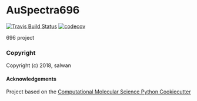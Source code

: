 AuSpectra696
==============================
[//]: # (Badges)
[![Travis Build Status](https://travis-ci.org/REPLACE_WITH_OWNER_ACCOUNT/AuSpectra696.png)](https://travis-ci.org/REPLACE_WITH_OWNER_ACCOUNT/AuSpectra696)
[![codecov](https://codecov.io/gh/REPLACE_WITH_OWNER_ACCOUNT/AuSpectra696/branch/master/graph/badge.svg)](https://codecov.io/gh/REPLACE_WITH_OWNER_ACCOUNT/AuSpectra696/branch/master)

696 project

### Copyright

Copyright (c) 2018, salwan


#### Acknowledgements
 
Project based on the 
[Computational Molecular Science Python Cookiecutter](https://github.com/molssi/cookiecutter-cms)
